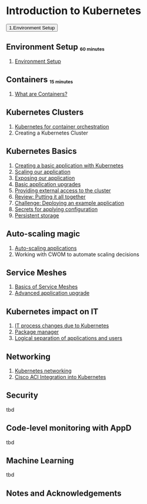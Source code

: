 # Introduction to Kubernetes

<div>
  <button>1.Environment Setup</button>
</div>



## Environment Setup <sub><sup><sub>60 minutes</sub></sup></sub>
1. [Environment Setup](/A1_Environment_Setup)

## Containers <sub><sup><sub>15 minutes</sub></sup></sub>
1. [What are Containers?](/B1_Intro_to_Containers)

## Kubernetes Clusters
1. [Kubernetes for container orchestration](/C1_Kubernetes_for_Containers)
2. Creating a Kubernetes Cluster

## Kubernetes Basics
1. [Creating a basic application with Kubernetes](/C2_Basic_K8S_App)
2. [Scaling our application](/C3_Scaling_our_App)
3. [Exposing our application](/C4_Exposing_our_App)
4. [Basic application upgrades](/C6_Basic_App_Upgrades)
5. [Providing external access to the cluster](/C7_External_Access)
6. [Review: Putting it all together](C8_Review)
7. [Challenge: Deploying an example application](C9_Challenge)
8. [Secrets for applying configuration](C10_Secrets)
9. [Persistent storage](C11_Persistent_Storage)

## Auto-scaling magic
1. [Auto-scaling applications](/C5_Auto_Scaling)
2. Working with CWOM to automate scaling decisions

## Service Meshes
1. [Basics of Service Meshes](D1_Service_Meshes)
2. [Advanced application upgrade](D2_Advanced_App_Upgrade)

## Kubernetes impact on IT
1. [IT process changes due to Kubernetes](E1_IT_Process_Changes)
2. [Package manager](E2_Package_Manager)
3. [Logical separation of applications and users](E3_User_Management)

## Networking
1. [Kubernetes networking](F1_Networking)
2. [Cisco ACI Integration into Kubernetes](F2_ACI)

## Security
tbd

## Code-level monitoring with AppD
tbd

## Machine Learning
tbd

## Notes and Acknowledgements
